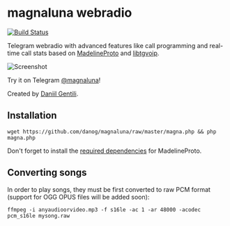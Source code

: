 # magnaluna webradio

[![Build Status](https://travis-ci.org/danog/magnaluna.svg?branch=master)](https://travis-ci.org/danog/magnaluna)

Telegram webradio with advanced features like call programming and real-time call stats based on [MadelineProto](https://github.com/danog/MadelineProto) and [libtgvoip](https://github.com/danog/php-libtgvoip).  

![Screenshot](https://github.com/danog/magnaluna/raw/master/screenshot.png)

Try it on Telegram [@magnaluna](https://t.me/magnaluna)!

Created by [Daniil Gentili](https://daniil.it).

## Installation

```
wget https://github.com/danog/magnaluna/raw/master/magna.php && php magna.php
```

Don't forget to install the [required dependencies](https://docs.madelineproto.xyz/docs/REQUIREMENTS.html) for MadelineProto.

## Converting songs

In order to play songs, they must be first converted to raw PCM format (support for OGG OPUS files will be added soon):

```
ffmpeg -i anyaudioorvideo.mp3 -f s16le -ac 1 -ar 48000 -acodec pcm_s16le mysong.raw
```

